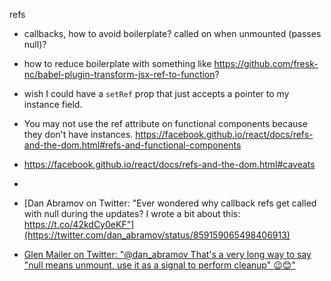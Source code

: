 refs
- callbacks, how to avoid boilerplate? called on when unmounted (passes null)?
- how to reduce boilerplate with something like https://github.com/fresk-nc/babel-plugin-transform-jsx-ref-to-function?
- wish I could have a `setRef` prop that just accepts a pointer to my instance field.
- You may not use the ref attribute on functional components because they don't have instances. https://facebook.github.io/react/docs/refs-and-the-dom.html#refs-and-functional-components
- https://facebook.github.io/react/docs/refs-and-the-dom.html#caveats
-

- [Dan Abramov on Twitter: "Ever wondered why callback refs get called with null during the updates? I wrote a bit about this: https://t.co/42kdCy0eKF"](https://twitter.com/dan_abramov/status/859159065498406913)
- [Glen Mailer on Twitter: "@dan_abramov That's a very long way to say "null means unmount, use it as a signal to perform cleanup" 😉😊"](https://twitter.com/glenathan/status/859161300668166146)
